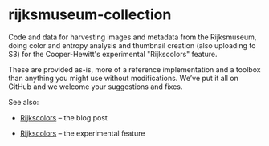 rijksmuseum-collection
==

Code and data for harvesting images and metadata from the Rijksmuseum, doing
color and entropy analysis and thumbnail creation (also uploading to S3) for the
Cooper-Hewitt's experimental "Rijkscolors" feature.

These are provided as-is, more of a reference implementation and a toolbox than
anything you might use without modifications. We’ve put it all on GitHub and we
welcome your suggestions and fixes.

See also:

* [Rijkscolors]() – the blog post

* [Rijkscolors](http://collection.cooperhewitt.org/experimental/#rijkscolors) – the experimental feature
